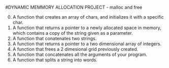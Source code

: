 #DYNAMIC MEMMORY ALLOCATION PROJECT - malloc and free

0. A function that creates an array of chars, and initializes it with a specific char.
1. A function that returns a pointer to a newly allocated space in memory, which contains a copy of the string given as a parameter.
2. A function that conatenates two strings.
3. A function that returns a pointer to a two dimensional array of integers.
4. A function that frees a 2 dimesional grid previously created.
5. A function that concatenates all the arguments of your program.
6. A function that splits a string into words.

